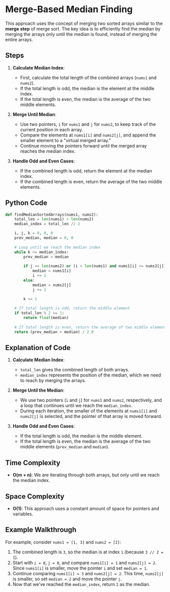 # Merge-Based Median Finding

This approach uses the concept of merging two sorted arrays similar to the **merge step** of merge sort. The key idea is to efficiently find the median by merging the arrays only until the median is found, instead of merging the entire arrays.

## Steps

1. **Calculate Median Index**:
   - First, calculate the total length of the combined arrays (`nums1` and `nums2`).
   - If the total length is odd, the median is the element at the middle index.
   - If the total length is even, the median is the average of the two middle elements.

2. **Merge Until Median**:
   - Use two pointers, `i` for `nums1` and `j` for `nums2`, to keep track of the current position in each array.
   - Compare the elements at `nums1[i]` and `nums2[j]`, and append the smaller element to a "virtual merged array."
   - Continue moving the pointers forward until the merged array reaches the median index.

3. **Handle Odd and Even Cases**:
   - If the combined length is odd, return the element at the median index.
   - If the combined length is even, return the average of the two middle elements.

## Python Code

```python
def findMedianSortedArrays(nums1, nums2):
    total_len = len(nums1) + len(nums2)
    median_index = total_len // 2

    i, j, k = 0, 0, 0
    prev_median, median = 0, 0
    
    # Loop until we reach the median index
    while k <= median_index:
        prev_median = median
        
        if j >= len(nums2) or (i < len(nums1) and nums1[i] <= nums2[j]):
            median = nums1[i]
            i += 1
        else:
            median = nums2[j]
            j += 1
        
        k += 1

    # If total length is odd, return the middle element
    if total_len % 2 == 1:
        return float(median)
    
    # If total length is even, return the average of two middle elements
    return (prev_median + median) / 2.0
```

## Explanation of Code

1. **Calculate Median Index**:
   - `total_len` gives the combined length of both arrays.
   - `median_index` represents the position of the median, which we need to reach by merging the arrays.

2. **Merge Until the Median**:
   - We use two pointers (`i` and `j`) for `nums1` and `nums2`, respectively, and a loop that continues until we reach the `median_index`.
   - During each iteration, the smaller of the elements at `nums1[i]` and `nums2[j]` is selected, and the pointer of that array is moved forward.

3. **Handle Odd and Even Cases**:
   - If the total length is odd, the median is the middle element.
   - If the total length is even, the median is the average of the two middle elements (`prev_median` and `median`).

## Time Complexity

- **O(m + n)**: We are iterating through both arrays, but only until we reach the median index.

## Space Complexity

- **O(1)**: This approach uses a constant amount of space for pointers and variables.

## Example Walkthrough

For example, consider `nums1 = [1, 3]` and `nums2 = [2]`:

1. The combined length is `3`, so the median is at index `1` (because `3 // 2 = 1`).
2. Start with `i = 0`, `j = 0`, and compare `nums1[i] = 1` and `nums2[j] = 2`. Since `nums1[i]` is smaller, move the pointer `i` and set `median = 1`.
3. Continue comparing `nums1[i] = 3` and `nums2[j] = 2`. This time, `nums2[j]` is smaller, so set `median = 2` and move the pointer `j`.
4. Now that we’ve reached the `median_index`, return `2` as the median.
